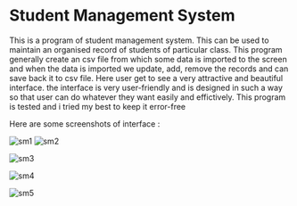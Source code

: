 # Student Management System

This is a program of student management system. 
This can be used to maintain an organised record of students of particular class.
This program generally create an csv file from which some data is imported to the screen and when the data is imported we update, add, remove the records and can save back it to csv file.
Here user get to see a very attractive and beautiful interface.
the interface is very user-friendly and is designed in such a way so that user can do whatever they want easily and effictively.
This program is tested and i tried my best to keep it error-free

Here are some screenshots of interface :

![sm1](https://user-images.githubusercontent.com/74858987/149675677-cf15ba0e-50be-45f5-88c3-3e22f26d9364.PNG)
![sm2](https://user-images.githubusercontent.com/74858987/149675687-1f26ecf7-47f5-479a-9249-faced504b459.PNG)

![sm3](https://user-images.githubusercontent.com/74858987/149675691-7b690325-561b-4625-a4e4-945db9972742.PNG)

![sm4](https://user-images.githubusercontent.com/74858987/149675696-4cc77cdd-d4cc-484d-90d2-732ec8710d27.PNG)

![sm5](https://user-images.githubusercontent.com/74858987/149675702-557c1898-136e-4f2d-99f8-3b94750f1876.PNG)

